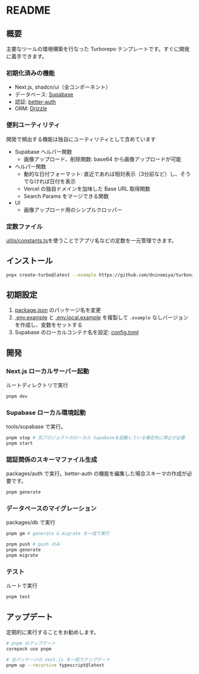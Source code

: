 # README

## 概要

主要なツールの環境構築を行なった Turborepo テンプレートです。すぐに開発に着手できます。

### 初期化済みの機能

- Next.js, shadcn/ui（全コンポーネント）
- データベース: [Supabase](https://supabase.com/docs/guides/local-development?queryGroups=package-manager&package-manager=pnpm)
- 認証: [better-auth](https://www.better-auth.com/docs/introduction)
- ORM: [Drizzle](https://orm.drizzle.team/docs/get-started/supabase-new)

### 便利ユーティリティ

開発で頻出する機能は独自にユーティリティとして含めています

- Supabase ヘルパー関数
  - 画像アップロード、削除関数: base64 から画像アップロードが可能
- ヘルパー関数
  - 動的な日付フォーマット: 直近であれば相対表示（3分前など）し、そうでなければ日付を表示
  - Vercel の独自ドメインを加味した Base URL 取得関数
  - Search Params をマージできる関数
- UI
  - 画像アップロード用のシンプルクロッパー

### 定数ファイル

[utils/constants.ts](./packages/utils/constants.ts)を使うことでアプリ名などの定数を一元管理できます。

## インストール

```sh
pnpx create-turbo@latest --example https://github.com/dninomiya/turbonino -m pnpm
```

## 初期設定

1. [package.json](./package.json) のパッケージ名を変更
2. [.env.example](./packages/db/.env.example) と [.env.local.example](./apps/web/.env.local.example) を複製して `.example` なしバージョンを作成し、変数をセットする
3. Supabase のローカルコンテナ名を設定: [config.toml](./tooling/supabase/config.toml)

## 開発

### Next.js ローカルサーバー起動

ルートディレクトリで実行

```sh
pnpm dev
```

### Supabase ローカル環境起動

tools/supabase で実行。

```sh
pnpm stop # 別プロジェクトのローカル Supabaseを起動している場合先に停止が必要
pnpm start
```

### 認証関係のスキーマファイル生成

packages/auth で実行。better-auth の機能を編集した場合スキーマの作成が必要です。

```sh
pnpm generate
```

### データベースのマイグレーション

packages/db で実行

```sh
pnpm gm # generate & migrate を一括で実行

pnpm push # push のみ
pnpm generate
pnpm migrate
```

### テスト

ルートで実行

```sh
pnpm test
```

## アップデート

定期的に実行することをお勧めします。

```sh
# pnpm のアップデート
corepack use pnpm

# 全パッケージの next.js を一括でアップデート
pnpm up --recursive typescript@latest
```
